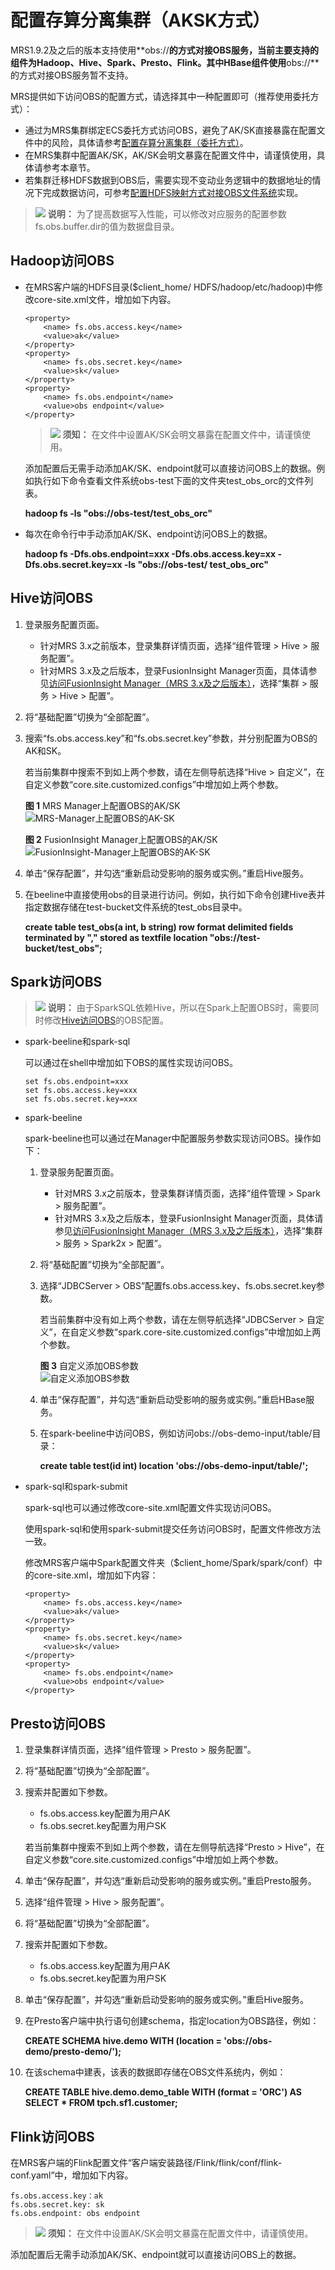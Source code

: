 # 配置存算分离集群（AKSK方式）<a name="mrs_01_0468"></a>

MRS1.9.2及之后的版本支持使用**obs://**的方式对接OBS服务，当前主要支持的组件为Hadoop、Hive、Spark、Presto、Flink。其中HBase组件使用**obs://**的方式对接OBS服务暂不支持。

MRS提供如下访问OBS的配置方式，请选择其中一种配置即可（推荐使用委托方式）：

-   通过为MRS集群绑定ECS委托方式访问OBS，避免了AK/SK直接暴露在配置文件中的风险，具体请参考[配置存算分离集群（委托方式）](配置存算分离集群（委托方式）.md)。
-   在MRS集群中配置AK/SK，AK/SK会明文暴露在配置文件中，请谨慎使用，具体请参考本章节。
-   若集群迁移HDFS数据到OBS后，需要实现不变动业务逻辑中的数据地址的情况下完成数据访问，可参考[配置HDFS映射方式对接OBS文件系统](配置HDFS映射方式对接OBS文件系统.md)实现。

>![](public_sys-resources/icon-note.gif) **说明：** 
>为了提高数据写入性能，可以修改对应服务的配置参数fs.obs.buffer.dir的值为数据盘目录。

## Hadoop访问OBS<a name="section12944172353219"></a>

-   在MRS客户端的HDFS目录\($client\_home/ HDFS/hadoop/etc/hadoop\)中修改core-site.xml文件，增加如下内容。

    ```
    <property>
        <name> fs.obs.access.key</name>
        <value>ak</value>
    </property>
    <property>
        <name> fs.obs.secret.key</name>
        <value>sk</value>
    </property>
    <property>
        <name> fs.obs.endpoint</name>
        <value>obs endpoint</value>
    </property>
    ```

    >![](public_sys-resources/icon-notice.gif) **须知：** 
    >在文件中设置AK/SK会明文暴露在配置文件中，请谨慎使用。

    添加配置后无需手动添加AK/SK、endpoint就可以直接访问OBS上的数据。例如执行如下命令查看文件系统obs-test下面的文件夹test\_obs\_orc的文件列表。

    **hadoop fs -ls "obs://obs-test/test\_obs\_orc"**

-   每次在命令行中手动添加AK/SK、endpoint访问OBS上的数据。

    **hadoop fs -Dfs.obs.endpoint=xxx -Dfs.obs.access.key=xx -Dfs.obs.secret.key=xx -ls "obs://obs-test/ test\_obs\_orc"**


## Hive访问OBS<a name="section1164714235144"></a>

1.  登录服务配置页面。
    -   针对MRS 3.x之前版本，登录集群详情页面，选择“组件管理 \> Hive \> 服务配置”。
    -   针对MRS 3.x及之后版本，登录FusionInsight Manager页面，具体请参见[访问FusionInsight Manager（MRS 3.x及之后版本）](访问FusionInsight-Manager（MRS-3-x及之后版本）.md)，选择“集群 \> 服务 \> Hive \> 配置”。

2.  将“基础配置”切换为“全部配置”。
3.  搜索“fs.obs.access.key”和“fs.obs.secret.key”参数，并分别配置为OBS的AK和SK。

    若当前集群中搜索不到如上两个参数，请在左侧导航选择“Hive \> 自定义”，在自定义参数“core.site.customized.configs”中增加如上两个参数。

    **图 1**  MRS Manager上配置OBS的AK/SK<a name="fig977314434324"></a>  
    ![](figures/MRS-Manager上配置OBS的AK-SK.png "MRS-Manager上配置OBS的AK-SK")

    **图 2**  FusionInsight Manager上配置OBS的AK/SK<a name="fig6195192722516"></a>  
    ![](figures/FusionInsight-Manager上配置OBS的AK-SK.png "FusionInsight-Manager上配置OBS的AK-SK")

4.  单击“保存配置”，并勾选“重新启动受影响的服务或实例。”重启Hive服务。
5.  在beeline中直接使用obs的目录进行访问。例如，执行如下命令创建Hive表并指定数据存储在test-bucket文件系统的test\_obs目录中。

    **create table test\_obs\(a int, b string\) row format delimited fields terminated by "," stored as textfile location "obs://test-bucket/test\_obs";**


## Spark访问OBS<a name="section19812102810147"></a>

>![](public_sys-resources/icon-note.gif) **说明：** 
>由于SparkSQL依赖Hive，所以在Spark上配置OBS时，需要同时修改[Hive访问OBS](#section1164714235144)的OBS配置。

-   spark-beeline和spark-sql

    可以通过在shell中增加如下OBS的属性实现访问OBS。

    ```
    set fs.obs.endpoint=xxx
    set fs.obs.access.key=xxx
    set fs.obs.secret.key=xxx
    ```

-   spark-beeline

    spark-beeline也可以通过在Manager中配置服务参数实现访问OBS。操作如下：

    1.  登录服务配置页面。
        -   针对MRS 3.x之前版本，登录集群详情页面，选择“组件管理 \> Spark \> 服务配置”。
        -   针对MRS 3.x及之后版本，登录FusionInsight Manager页面，具体请参见[访问FusionInsight Manager（MRS 3.x及之后版本）](访问FusionInsight-Manager（MRS-3-x及之后版本）.md)，选择“集群 \> 服务 \> Spark2x \> 配置”。

    2.  将“基础配置”切换为“全部配置”。
    3.  选择“JDBCServer \> OBS”配置fs.obs.access.key、fs.obs.secret.key参数。

        若当前集群中没有如上两个参数，请在左侧导航选择“JDBCServer \> 自定义”，在自定义参数“spark.core-site.customized.configs”中增加如上两个参数。

        **图 3**  自定义添加OBS参数<a name="fig682855911157"></a>  
        ![](figures/自定义添加OBS参数.png "自定义添加OBS参数")

    4.  单击“保存配置”，并勾选“重新启动受影响的服务或实例。”重启HBase服务。
    5.  在spark-beeline中访问OBS，例如访问obs://obs-demo-input/table/目录：

        **create table test\(id int\) location 'obs://obs-demo-input/table/';**


-   spark-sql和spark-submit

    spark-sql也可以通过修改core-site.xml配置文件实现访问OBS。

    使用spark-sql和使用spark-submit提交任务访问OBS时，配置文件修改方法一致。

    修改MRS客户端中Spark配置文件夹（$client\_home/Spark/spark/conf）中的core-site.xml，增加如下内容：

    ```
    <property>
        <name> fs.obs.access.key</name>
        <value>ak</value>
    </property>
    <property>
        <name> fs.obs.secret.key</name>
        <value>sk</value>
    </property>
    <property>
        <name> fs.obs.endpoint</name>
        <value>obs endpoint</value>
    </property>
    ```


## Presto访问OBS<a name="section1974614263315"></a>

1.  登录集群详情页面，选择“组件管理 \> Presto \> 服务配置”。
2.  将“基础配置”切换为“全部配置”。
3.  搜索并配置如下参数。

    -   fs.obs.access.key配置为用户AK
    -   fs.obs.secret.key配置为用户SK

    若当前集群中搜索不到如上两个参数，请在左侧导航选择“Presto \> Hive”，在自定义参数“core.site.customized.configs”中增加如上两个参数。

4.  单击“保存配置”，并勾选“重新启动受影响的服务或实例。”重启Presto服务。
5.  选择“组件管理 \> Hive \> 服务配置”。
6.  将“基础配置”切换为“全部配置”。
7.  搜索并配置如下参数。
    -   fs.obs.access.key配置为用户AK
    -   fs.obs.secret.key配置为用户SK

8.  单击“保存配置”，并勾选“重新启动受影响的服务或实例。”重启Hive服务。
9.  在Presto客户端中执行语句创建schema，指定location为OBS路径，例如：

    **CREATE SCHEMA hive.demo WITH \(location = 'obs://obs-demo/presto-demo/'\);**

10. 在该schema中建表，该表的数据即存储在OBS文件系统内，例如：

    **CREATE TABLE hive.demo.demo\_table WITH \(format = 'ORC'\) AS SELECT \* FROM tpch.sf1.customer;**


## Flink访问OBS<a name="section269994210283"></a>

在MRS客户端的Flink配置文件“客户端安装路径/Flink/flink/conf/flink-conf.yaml”中，增加如下内容。

```
fs.obs.access.key：ak  
fs.obs.secret.key: sk  
fs.obs.endpoint: obs endpoint
```

>![](public_sys-resources/icon-notice.gif) **须知：** 
>在文件中设置AK/SK会明文暴露在配置文件中，请谨慎使用。

添加配置后无需手动添加AK/SK、endpoint就可以直接访问OBS上的数据。

